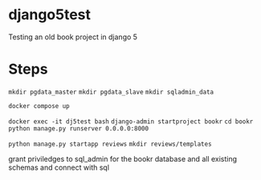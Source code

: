# django5test
Testing an old book project in django 5

# Steps
`mkdir pgdata_master`
`mkdir pgdata_slave`
`mkdir sqladmin_data`

`docker compose up`

`docker exec -it dj5test bash`
`django-admin startproject bookr`
`cd bookr`
`python manage.py runserver 0.0.0.0:8000`

`python manage.py startapp reviews`
`mkdir reviews/templates`

grant priviledges to sql_admin for the bookr database and all existing schemas and connect with sql
